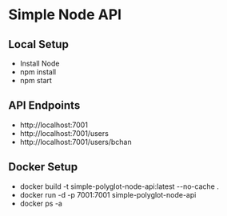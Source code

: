 # Simple Node API #

## Local Setup ##

* Install Node
* npm install
* npm start

## API Endpoints ##

* http://localhost:7001
* http://localhost:7001/users
* http://localhost:7001/users/bchan

## Docker Setup ##

* docker build -t simple-polyglot-node-api:latest --no-cache .
* docker run -d -p 7001:7001 simple-polyglot-node-api
* docker ps -a
